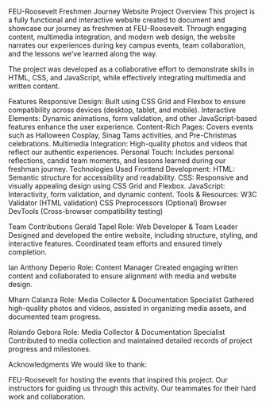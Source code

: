FEU-Roosevelt Freshmen Journey Website
Project Overview
This project is a fully functional and interactive website created to document and showcase our journey as freshmen at FEU-Roosevelt. Through engaging content, multimedia integration, and modern web design, the website narrates our experiences during key campus events, team collaboration, and the lessons we’ve learned along the way.

The project was developed as a collaborative effort to demonstrate skills in HTML, CSS, and JavaScript, while effectively integrating multimedia and written content.

Features
Responsive Design: Built using CSS Grid and Flexbox to ensure compatibility across devices (desktop, tablet, and mobile).
Interactive Elements: Dynamic animations, form validation, and other JavaScript-based features enhance the user experience.
Content-Rich Pages: Covers events such as Halloween Cosplay, Sinag Tams activities, and Pre-Christmas celebrations.
Multimedia Integration: High-quality photos and videos that reflect our authentic experiences.
Personal Touch: Includes personal reflections, candid team moments, and lessons learned during our freshman journey.
Technologies Used
Frontend Development:
HTML: Semantic structure for accessibility and readability.
CSS: Responsive and visually appealing design using CSS Grid and Flexbox.
JavaScript: Interactivity, form validation, and dynamic content.
Tools & Resources:
W3C Validator (HTML validation)
CSS Preprocessors (Optional)
Browser DevTools (Cross-browser compatibility testing)

Team Contributions
Gerald Tapel
Role: Web Developer & Team Leader
Designed and developed the entire website, including structure, styling, and interactive features. Coordinated team efforts and ensured timely completion.

Ian Anthony Deperio
Role: Content Manager
Created engaging written content and collaborated to ensure alignment with media and website design.

Mharn Calanza
Role: Media Collector & Documentation Specialist
Gathered high-quality photos and videos, assisted in organizing media assets, and documented team progress.

Rolando Gebora
Role: Media Collector & Documentation Specialist
Contributed to media collection and maintained detailed records of project progress and milestones.


Acknowledgments
We would like to thank:

FEU-Roosevelt for hosting the events that inspired this project.
Our instructors for guiding us through this activity.
Our teammates for their hard work and collaboration.

